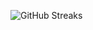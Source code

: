 ![GitHub Streaks](https://github-streaks-mqc9.onrender.com/streak/happilli/image?theme=midnight&cache_bust=1743526723&lang=ja)

